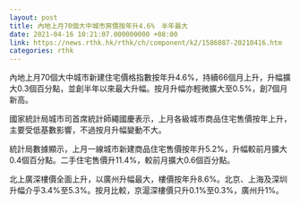 ```yaml
---
layout: post
title: 內地上月70個大中城市房價按年升4.6%　半年最大
date: 2021-04-16 10:21:07.000000000 +08:00
link: https://news.rthk.hk/rthk/ch/component/k2/1586087-20210416.htm
categories: rthk
---
```


內地上月70個大中城市新建住宅價格指數按年升4.6%，持續66個月上升，升幅擴大0.3個百分點，並創半年以來最大升幅。按月升幅亦輕微擴大至0.5%，創7個月新高。

國家統計局城市司首席統計師繩國慶表示，上月各級城市商品住宅售價按年上升，主要受低基數影響，不過按月升幅變動不大。

統計局數據顯示，上月一線城市新建商品住宅售價按年升5.2%，升幅較前月擴大0.4個百分點。二手住宅售價升11.4%，較前月擴大0.6個百分點。

北上廣深樓價全面上升，以廣州升幅最大，樓價按年升8.6%。北京、上海及深圳升幅介乎3.4%至5.3%。按月比較，京滬深樓價只升0.1%至0.3%，廣州升1%。

